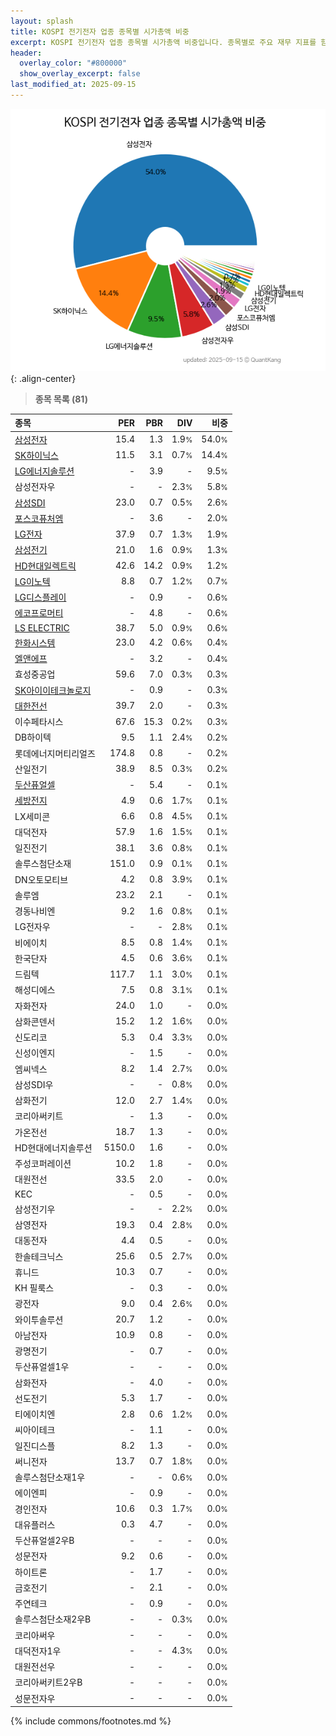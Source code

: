 ```yaml
---
layout: splash
title: KOSPI 전기전자 업종 종목별 시가총액 비중
excerpt: KOSPI 전기전자 업종 종목별 시가총액 비중입니다. 종목별로 주요 재무 지표를 함께 표시합니다.
header:
  overlay_color: "#800000"
  show_overlay_excerpt: false
last_modified_at: 2025-09-15
---
```



![KOSPI 전기전자 업종 종목별 시가총액 비중](/stats/sector/images/kospi_업종_전기전자_종목.png){: .align-center}


> **종목 목록 (81)**<a id="list"></a>

| **종목** | **PER** | **PBR** | **DIV** | **비중** |
| :------- | ------: | ------: | ------: | -------: |
| [삼성전자](/005930/) | 15.4 | 1.3 | 1.9<small>%</small> | 54.0<small>%</small> |
| [SK하이닉스](/000660/) | 11.5 | 3.1 | 0.7<small>%</small> | 14.4<small>%</small> |
| [LG에너지솔루션](/373220/) | - | 3.9 | - | 9.5<small>%</small> |
| 삼성전자우 | - | - | 2.3<small>%</small> | 5.8<small>%</small> |
| [삼성SDI](/006400/) | 23.0 | 0.7 | 0.5<small>%</small> | 2.6<small>%</small> |
| [포스코퓨처엠](/003670/) | - | 3.6 | - | 2.0<small>%</small> |
| [LG전자](/066570/) | 37.9 | 0.7 | 1.3<small>%</small> | 1.9<small>%</small> |
| [삼성전기](/009150/) | 21.0 | 1.6 | 0.9<small>%</small> | 1.3<small>%</small> |
| [HD현대일렉트릭](/267260/) | 42.6 | 14.2 | 0.9<small>%</small> | 1.2<small>%</small> |
| [LG이노텍](/011070/) | 8.8 | 0.7 | 1.2<small>%</small> | 0.7<small>%</small> |
| [LG디스플레이](/034220/) | - | 0.9 | - | 0.6<small>%</small> |
| [에코프로머티](/450080/) | - | 4.8 | - | 0.6<small>%</small> |
| [LS ELECTRIC](/010120/) | 38.7 | 5.0 | 0.9<small>%</small> | 0.6<small>%</small> |
| [한화시스템](/272210/) | 23.0 | 4.2 | 0.6<small>%</small> | 0.4<small>%</small> |
| [엘앤에프](/066970/) | - | 3.2 | - | 0.4<small>%</small> |
| 효성중공업 | 59.6 | 7.0 | 0.3<small>%</small> | 0.3<small>%</small> |
| [SK아이이테크놀로지](/361610/) | - | 0.9 | - | 0.3<small>%</small> |
| [대한전선](/001440/) | 39.7 | 2.0 | - | 0.3<small>%</small> |
| 이수페타시스 | 67.6 | 15.3 | 0.2<small>%</small> | 0.3<small>%</small> |
| DB하이텍 | 9.5 | 1.1 | 2.4<small>%</small> | 0.2<small>%</small> |
| 롯데에너지머티리얼즈 | 174.8 | 0.8 | - | 0.2<small>%</small> |
| 산일전기 | 38.9 | 8.5 | 0.3<small>%</small> | 0.2<small>%</small> |
| [두산퓨얼셀](/336260/) | - | 5.4 | - | 0.1<small>%</small> |
| [세방전지](/004490/) | 4.9 | 0.6 | 1.7<small>%</small> | 0.1<small>%</small> |
| LX세미콘 | 6.6 | 0.8 | 4.5<small>%</small> | 0.1<small>%</small> |
| 대덕전자 | 57.9 | 1.6 | 1.5<small>%</small> | 0.1<small>%</small> |
| 일진전기 | 38.1 | 3.6 | 0.8<small>%</small> | 0.1<small>%</small> |
| 솔루스첨단소재 | 151.0 | 0.9 | 0.1<small>%</small> | 0.1<small>%</small> |
| DN오토모티브 | 4.2 | 0.8 | 3.9<small>%</small> | 0.1<small>%</small> |
| 솔루엠 | 23.2 | 2.1 | - | 0.1<small>%</small> |
| 경동나비엔 | 9.2 | 1.6 | 0.8<small>%</small> | 0.1<small>%</small> |
| LG전자우 | - | - | 2.8<small>%</small> | 0.1<small>%</small> |
| 비에이치 | 8.5 | 0.8 | 1.4<small>%</small> | 0.1<small>%</small> |
| 한국단자 | 4.5 | 0.6 | 3.6<small>%</small> | 0.1<small>%</small> |
| 드림텍 | 117.7 | 1.1 | 3.0<small>%</small> | 0.1<small>%</small> |
| 해성디에스 | 7.5 | 0.8 | 3.1<small>%</small> | 0.1<small>%</small> |
| 자화전자 | 24.0 | 1.0 | - | 0.0<small>%</small> |
| 삼화콘덴서 | 15.2 | 1.2 | 1.6<small>%</small> | 0.0<small>%</small> |
| 신도리코 | 5.3 | 0.4 | 3.3<small>%</small> | 0.0<small>%</small> |
| 신성이엔지 | - | 1.5 | - | 0.0<small>%</small> |
| 엠씨넥스 | 8.2 | 1.4 | 2.7<small>%</small> | 0.0<small>%</small> |
| 삼성SDI우 | - | - | 0.8<small>%</small> | 0.0<small>%</small> |
| 삼화전기 | 12.0 | 2.7 | 1.4<small>%</small> | 0.0<small>%</small> |
| 코리아써키트 | - | 1.3 | - | 0.0<small>%</small> |
| 가온전선 | 18.7 | 1.3 | - | 0.0<small>%</small> |
| HD현대에너지솔루션 | 5150.0 | 1.6 | - | 0.0<small>%</small> |
| 주성코퍼레이션 | 10.2 | 1.8 | - | 0.0<small>%</small> |
| 대원전선 | 33.5 | 2.0 | - | 0.0<small>%</small> |
| KEC | - | 0.5 | - | 0.0<small>%</small> |
| 삼성전기우 | - | - | 2.2<small>%</small> | 0.0<small>%</small> |
| 삼영전자 | 19.3 | 0.4 | 2.8<small>%</small> | 0.0<small>%</small> |
| 대동전자 | 4.4 | 0.5 | - | 0.0<small>%</small> |
| 한솔테크닉스 | 25.6 | 0.5 | 2.7<small>%</small> | 0.0<small>%</small> |
| 휴니드 | 10.3 | 0.7 | - | 0.0<small>%</small> |
| KH 필룩스 | - | 0.3 | - | 0.0<small>%</small> |
| 광전자 | 9.0 | 0.4 | 2.6<small>%</small> | 0.0<small>%</small> |
| 와이투솔루션 | 20.7 | 1.2 | - | 0.0<small>%</small> |
| 아남전자 | 10.9 | 0.8 | - | 0.0<small>%</small> |
| 광명전기 | - | 0.7 | - | 0.0<small>%</small> |
| 두산퓨얼셀1우 | - | - | - | 0.0<small>%</small> |
| 삼화전자 | - | 4.0 | - | 0.0<small>%</small> |
| 선도전기 | 5.3 | 1.7 | - | 0.0<small>%</small> |
| 티에이치엔 | 2.8 | 0.6 | 1.2<small>%</small> | 0.0<small>%</small> |
| 씨아이테크 | - | 1.1 | - | 0.0<small>%</small> |
| 일진디스플 | 8.2 | 1.3 | - | 0.0<small>%</small> |
| 써니전자 | 13.7 | 0.7 | 1.8<small>%</small> | 0.0<small>%</small> |
| 솔루스첨단소재1우 | - | - | 0.6<small>%</small> | 0.0<small>%</small> |
| 에이엔피 | - | 0.9 | - | 0.0<small>%</small> |
| 경인전자 | 10.6 | 0.3 | 1.7<small>%</small> | 0.0<small>%</small> |
| 대유플러스 | 0.3 | 4.7 | - | 0.0<small>%</small> |
| 두산퓨얼셀2우B | - | - | - | 0.0<small>%</small> |
| 성문전자 | 9.2 | 0.6 | - | 0.0<small>%</small> |
| 하이트론 | - | 1.7 | - | 0.0<small>%</small> |
| 금호전기 | - | 2.1 | - | 0.0<small>%</small> |
| 주연테크 | - | 0.9 | - | 0.0<small>%</small> |
| 솔루스첨단소재2우B | - | - | 0.3<small>%</small> | 0.0<small>%</small> |
| 코리아써우 | - | - | - | 0.0<small>%</small> |
| 대덕전자1우 | - | - | 4.3<small>%</small> | 0.0<small>%</small> |
| 대원전선우 | - | - | - | 0.0<small>%</small> |
| 코리아써키트2우B | - | - | - | 0.0<small>%</small> |
| 성문전자우 | - | - | - | 0.0<small>%</small> |

{% include commons/footnotes.md %}